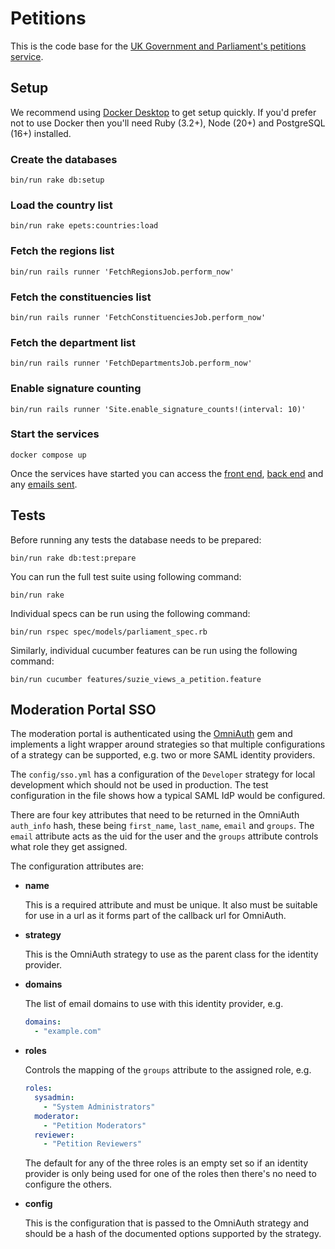 # Petitions

This is the code base for the [UK Government and Parliament's petitions service][1].

## Setup

We recommend using [Docker Desktop][2] to get setup quickly. If you'd prefer not to use Docker then you'll need Ruby (3.2+), Node (20+) and PostgreSQL (16+) installed.

### Create the databases

```
bin/run rake db:setup
```

### Load the country list

```
bin/run rake epets:countries:load
```

### Fetch the regions list

```
bin/run rails runner 'FetchRegionsJob.perform_now'
```

### Fetch the constituencies list

```
bin/run rails runner 'FetchConstituenciesJob.perform_now'
```

### Fetch the department list

```
bin/run rails runner 'FetchDepartmentsJob.perform_now'
```

### Enable signature counting

```
bin/run rails runner 'Site.enable_signature_counts!(interval: 10)'
```

### Start the services

```
docker compose up
```

Once the services have started you can access the [front end][3], [back end][4] and any [emails sent][5].

## Tests

Before running any tests the database needs to be prepared:

```
bin/run rake db:test:prepare
```

You can run the full test suite using following command:

```
bin/run rake
```

Individual specs can be run using the following command:

```
bin/run rspec spec/models/parliament_spec.rb
```

Similarly, individual cucumber features can be run using the following command:

```
bin/run cucumber features/suzie_views_a_petition.feature
```

## Moderation Portal SSO

The moderation portal is authenticated using the [OmniAuth][6] gem and implements
a light wrapper around strategies so that multiple configurations of a strategy can be
supported, e.g. two or more SAML identity providers.

The `config/sso.yml` has a configuration of the `Developer` strategy for local development
which should not be used in production. The test configuration in the file shows how a
typical SAML IdP would be configured.

There are four key attributes that need to be returned in the OmniAuth `auth_info` hash,
these being `first_name`, `last_name`, `email` and `groups`. The `email` attribute acts
as the uid for the user and the `groups` attribute controls what role they get assigned.

The configuration attributes are:

- **name**

  This is a required attribute and must be unique. It also must be suitable for use
  in a url as it forms part of the callback url for OmniAuth.

- **strategy**

  This is the OmniAuth strategy to use as the parent class for the identity provider.

- **domains**

  The list of email domains to use with this identity provider, e.g.

  ``` yaml
  domains:
    - "example.com"
  ```

- **roles**

  Controls the mapping of the `groups` attribute to the assigned role, e.g.
  
  ``` yaml
  roles:
    sysadmin:
      - "System Administrators"
    moderator:
      - "Petition Moderators"
    reviewer:
      - "Petition Reviewers"
  ```
  
  The default for any of the three roles is an empty set so if an identity provider is
  only being used for one of the roles then there's no need to configure the others.

- **config**

  This is the configuration that is passed to the OmniAuth strategy and should
  be a hash of the documented options supported by the strategy.

[1]: https://petition.parliament.uk
[2]: https://www.docker.com/products/docker-desktop
[3]: http://petitions.localhost:3000/
[4]: http://moderate.petitions.localhost:3000/admin
[5]: http://mailcatcher.localhost:1080/
[6]: https://github.com/omniauth/omniauth

